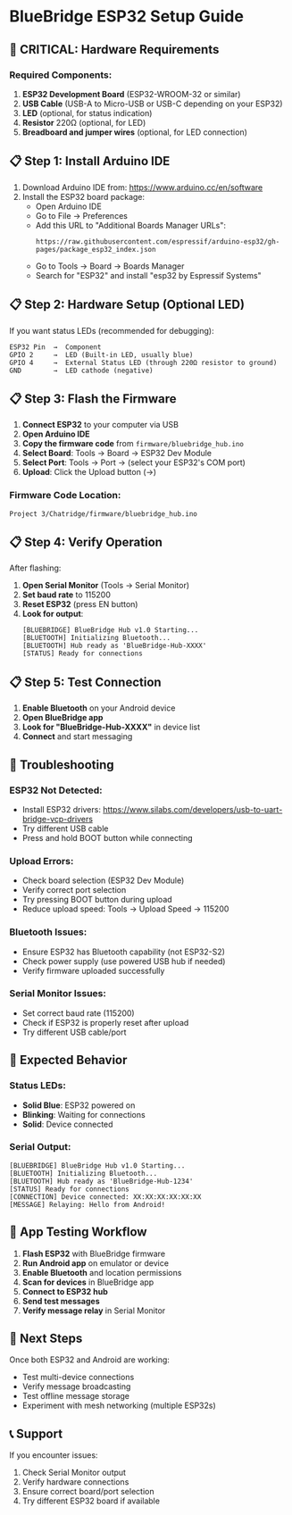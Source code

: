 # BlueBridge ESP32 Setup Guide

## 🚨 CRITICAL: Hardware Requirements

### Required Components:
1. **ESP32 Development Board** (ESP32-WROOM-32 or similar)
2. **USB Cable** (USB-A to Micro-USB or USB-C depending on your ESP32)
3. **LED** (optional, for status indication)
4. **Resistor** 220Ω (optional, for LED)
5. **Breadboard and jumper wires** (optional, for LED connection)

## 📋 Step 1: Install Arduino IDE

1. Download Arduino IDE from: https://www.arduino.cc/en/software
2. Install the ESP32 board package:
   - Open Arduino IDE
   - Go to File → Preferences
   - Add this URL to "Additional Boards Manager URLs":
     ```
     https://raw.githubusercontent.com/espressif/arduino-esp32/gh-pages/package_esp32_index.json
     ```
   - Go to Tools → Board → Boards Manager
   - Search for "ESP32" and install "esp32 by Espressif Systems"

## 📋 Step 2: Hardware Setup (Optional LED)

If you want status LEDs (recommended for debugging):

```
ESP32 Pin  →  Component
GPIO 2     →  LED (Built-in LED, usually blue)
GPIO 4     →  External Status LED (through 220Ω resistor to ground)
GND        →  LED cathode (negative)
```

## 📋 Step 3: Flash the Firmware

1. **Connect ESP32** to your computer via USB
2. **Open Arduino IDE**
3. **Copy the firmware code** from `firmware/bluebridge_hub.ino` 
4. **Select Board**: Tools → Board → ESP32 Dev Module
5. **Select Port**: Tools → Port → (select your ESP32's COM port)
6. **Upload**: Click the Upload button (→)

### Firmware Code Location:
```
Project 3/Chatridge/firmware/bluebridge_hub.ino
```

## 📋 Step 4: Verify Operation

After flashing:

1. **Open Serial Monitor** (Tools → Serial Monitor)
2. **Set baud rate** to 115200
3. **Reset ESP32** (press EN button)
4. **Look for output**:
   ```
   [BLUEBRIDGE] BlueBridge Hub v1.0 Starting...
   [BLUETOOTH] Initializing Bluetooth...
   [BLUETOOTH] Hub ready as 'BlueBridge-Hub-XXXX'
   [STATUS] Ready for connections
   ```

## 📋 Step 5: Test Connection

1. **Enable Bluetooth** on your Android device
2. **Open BlueBridge app**
3. **Look for "BlueBridge-Hub-XXXX"** in device list
4. **Connect** and start messaging

## 🔧 Troubleshooting

### ESP32 Not Detected:
- Install ESP32 drivers: https://www.silabs.com/developers/usb-to-uart-bridge-vcp-drivers
- Try different USB cable
- Press and hold BOOT button while connecting

### Upload Errors:
- Check board selection (ESP32 Dev Module)
- Verify correct port selection
- Try pressing BOOT button during upload
- Reduce upload speed: Tools → Upload Speed → 115200

### Bluetooth Issues:
- Ensure ESP32 has Bluetooth capability (not ESP32-S2)
- Check power supply (use powered USB hub if needed)
- Verify firmware uploaded successfully

### Serial Monitor Issues:
- Set correct baud rate (115200)
- Check if ESP32 is properly reset after upload
- Try different USB cable/port

## 🎯 Expected Behavior

### Status LEDs:
- **Solid Blue**: ESP32 powered on
- **Blinking**: Waiting for connections
- **Solid**: Device connected

### Serial Output:
```
[BLUEBRIDGE] BlueBridge Hub v1.0 Starting...
[BLUETOOTH] Initializing Bluetooth...
[BLUETOOTH] Hub ready as 'BlueBridge-Hub-1234'
[STATUS] Ready for connections
[CONNECTION] Device connected: XX:XX:XX:XX:XX:XX
[MESSAGE] Relaying: Hello from Android!
```

## 📱 App Testing Workflow

1. **Flash ESP32** with BlueBridge firmware
2. **Run Android app** on emulator or device
3. **Enable Bluetooth** and location permissions
4. **Scan for devices** in BlueBridge app
5. **Connect to ESP32 hub**
6. **Send test messages**
7. **Verify message relay** in Serial Monitor

## 🚀 Next Steps

Once both ESP32 and Android are working:
- Test multi-device connections
- Verify message broadcasting
- Test offline message storage
- Experiment with mesh networking (multiple ESP32s)

## 📞 Support

If you encounter issues:
1. Check Serial Monitor output
2. Verify hardware connections
3. Ensure correct board/port selection
4. Try different ESP32 board if available